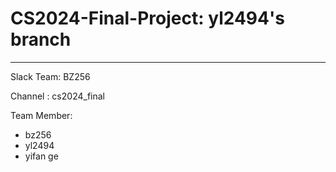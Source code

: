 # CS2024-Final-Project: yl2494's branch
---
Slack Team: BZ256

Channel : cs2024_final

Team Member: 
- bz256
- yl2494
- yifan ge

